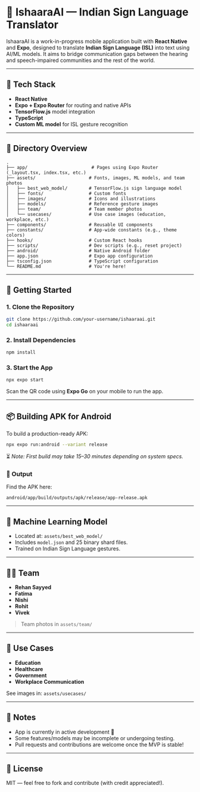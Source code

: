 # 🧠 IshaaraAI — Indian Sign Language Translator

IshaaraAI is a work-in-progress mobile application built with **React Native** and **Expo**, designed to translate **Indian Sign Language (ISL)** into text using AI/ML models. It aims to bridge communication gaps between the hearing and speech-impaired communities and the rest of the world.

---

## 📱 Tech Stack

- **React Native**
- **Expo + Expo Router** for routing and native APIs
- **TensorFlow.js** model integration
- **TypeScript**
- **Custom ML model** for ISL gesture recognition

---

## 🧭 Directory Overview

```
.
├── app/                        # Pages using Expo Router (_layout.tsx, index.tsx, etc.)
├── assets/                    # Fonts, images, ML models, and team photos
│   ├── best_web_model/        # TensorFlow.js sign language model
│   ├── fonts/                 # Custom fonts
│   ├── images/                # Icons and illustrations
│   ├── models/                # Reference gesture images
│   ├── team/                  # Team member photos
│   └── usecases/              # Use case images (education, workplace, etc.)
├── components/                # Reusable UI components
├── constants/                 # App-wide constants (e.g., theme colors)
├── hooks/                     # Custom React hooks
├── scripts/                   # Dev scripts (e.g., reset project)
├── android/                   # Native Android folder
├── app.json                   # Expo app configuration
├── tsconfig.json              # TypeScript configuration
└── README.md                  # You're here!
```

---

## 🚀 Getting Started

### 1. Clone the Repository

```bash
git clone https://github.com/your-username/ishaaraai.git
cd ishaaraai
```

### 2. Install Dependencies

```bash
npm install
```

### 3. Start the App

```bash
npx expo start
```

Scan the QR code using **Expo Go** on your mobile to run the app.

---

## 📦 Building APK for Android

To build a production-ready APK:

```bash
npx expo run:android --variant release
```

⏳ *Note: First build may take 15–30 minutes depending on system specs.*

### 📍 Output

Find the APK here:

```
android/app/build/outputs/apk/release/app-release.apk
```

---

## 🤖 Machine Learning Model

- Located at: `assets/best_web_model/`
- Includes `model.json` and 25 binary shard files.
- Trained on Indian Sign Language gestures.

---

## 🧑‍💻 Team

- **Rehan Sayyed**
- **Fatima**
- **Nishi**
- **Rohit**
- **Vivek**

> Team photos in `assets/team/`

---

## 🧠 Use Cases

- **Education**
- **Healthcare**
- **Government**
- **Workplace Communication**

See images in: `assets/usecases/`

---

## 📌 Notes

- App is currently in active development 🚧
- Some features/models may be incomplete or undergoing testing.
- Pull requests and contributions are welcome once the MVP is stable!

---

## 📜 License

MIT — feel free to fork and contribute (with credit appreciated!).
